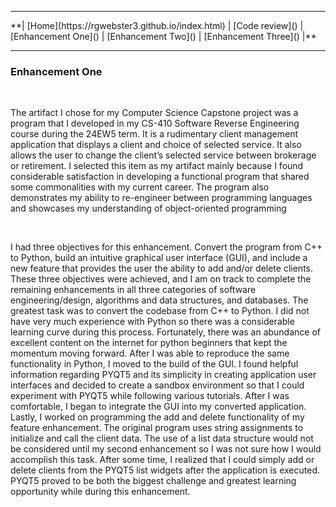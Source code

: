 <hr>
**| [Home](https://rgwebster3.github.io/index.html) | [Code review]() | [Enhancement One]() | [Enhancement Two]() | [Enhancement Three]() |**
<hr>

### Enhancement One
<br>

The artifact I chose for my Computer Science Capstone project was a program that I developed in my CS-410 Software Reverse Engineering course during the 24EW5 term. It is a rudimentary client management application that displays a client and choice of selected service. It also allows the user to change the client’s selected service between brokerage or retirement. I selected this item as my artifact mainly because I found considerable satisfaction in developing a functional program that shared some commonalities with my current career. The program also demonstrates my ability to re-engineer between programming languages and showcases my understanding of object-oriented programming

<br>

I had three objectives for this enhancement. Convert the program from C++ to Python, build an intuitive graphical user interface (GUI), and include a new feature that provides the user the ability to add and/or delete clients. These three objectives were achieved, and I am on track to complete the remaining enhancements in all three categories of software engineering/design, algorithms and data structures, and databases. The greatest task was to convert the codebase from C++ to Python. I did not have very much experience with Python so there was a considerable learning curve during this process. Fortunately, there was an abundance of excellent content on the internet for python beginners that kept the momentum moving forward. After I was able to reproduce the same functionality in Python, I moved to the build of the GUI. I found helpful information regarding PYQT5 and its simplicity in creating application user interfaces and decided to create a sandbox environment so that I could experiment with PYQT5 while following various tutorials. After I was comfortable, I began to integrate the GUI into my converted application. Lastly, I worked on programming the add and delete functionality of my feature enhancement. The original program uses string assignments to initialize and call the client data. The use of a list data structure would not be considered until my second enhancement so I was not sure how I would accomplish this task. After some time, I realized that I could simply add or delete clients from the PYQT5 list widgets after the application is executed. PYQT5 proved to be both the biggest challenge and greatest learning opportunity while during this enhancement. 
